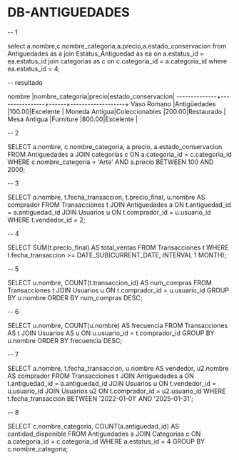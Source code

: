 # DB-ANTIGUEDADES


-- 1
 
select a.nombre,c.nombre_categoria,a.precio,a.estado_conservacion from Antiguedades as a 
join Estatus_Antiguedad as ea on a.estatus_id = ea.estatus_id
join categorias as c on c.categoria_id = a.categoria_id
where ea.estatus_id = 4;

-- resultado

nombre        |nombre_categoria|precio|estado_conservacion|
--------------+----------------+------+-------------------+
Vaso Romano   |Antigüedades    |100.00|Excelente          |
Moneda Antigua|Coleccionables  |200.00|Restaurado         |
Mesa Antigua  |Furniture       |800.00|Excelente          |

-- 2

SELECT a.nombre, c.nombre_categoria, a.precio, a.estado_conservacion
FROM Antiguedades a
JOIN categorias c ON a.categoria_id = c.categoria_id
WHERE c.nombre_categoria = 'Arte' AND a.precio BETWEEN 100 AND 2000;


-- 3

SELECT a.nombre, t.fecha_transaccion, t.precio_final, u.nombre AS comprador
FROM Transacciones t
JOIN Antiguedades a ON t.antiguedad_id = a.antiguedad_id
JOIN Usuarios u ON t.comprador_id = u.usuario_id
WHERE t.vendedor_id = 2; 

-- 4

SELECT SUM(t.precio_final) AS total_ventas
FROM Transacciones t
WHERE t.fecha_transaccion >= DATE_SUB(CURRENT_DATE, INTERVAL 1 MONTH);


-- 5

SELECT u.nombre, COUNT(t.transaccion_id) AS num_compras
FROM Transacciones t
JOIN Usuarios u ON t.comprador_id = u.usuario_id
GROUP BY u.nombre
ORDER BY num_compras DESC;

-- 6

SELECT u.nombre, COUNT(u.nombre) AS frecuencia
FROM Transacciones AS t
JOIN Usuarios AS u ON u.usuario_id = t.comprador_id
GROUP BY u.nombre
ORDER BY frecuencia DESC;

-- 7

SELECT a.nombre, t.fecha_transaccion, u.nombre AS vendedor, u2.nombre AS comprador
FROM Transacciones t
JOIN Antiguedades a ON t.antiguedad_id = a.antiguedad_id
JOIN Usuarios u ON t.vendedor_id = u.usuario_id
JOIN Usuarios u2 ON t.comprador_id = u2.usuario_id
WHERE t.fecha_transaccion BETWEEN '2022-01-01' AND '2025-01-31';

-- 8

SELECT c.nombre_categoria, COUNT(a.antiguedad_id) AS cantidad_disponible
FROM Antiguedades a
JOIN Categorias c ON a.categoria_id = c.categoria_id
WHERE a.estatus_id = 4 
GROUP BY c.nombre_categoria;





